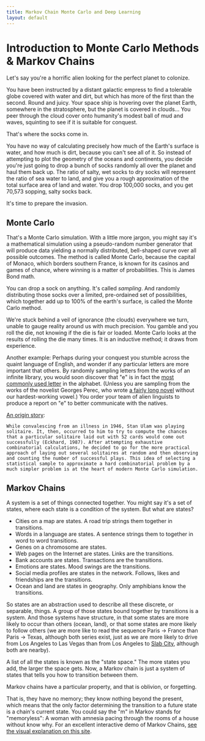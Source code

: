 ```yaml
---
title: Markov Chain Monte Carlo and Deep Learning
layout: default
---
```


# Introduction to Monte Carlo Methods & Markov Chains

Let's say you're a horrific alien looking for the perfect planet to colonize. 

You have been instructed by a distant galactic empress to find a tolerable globe covered with water and dirt, but which has more of the first than the second. Round and juicy. Your space ship is hovering over the planet Earth, somewhere in the stratosphere, but the planet is covered in clouds... You peer through the cloud cover onto humanity's modest ball of mud and waves, squinting to see if it is suitable for conquest. 

That's where the socks come in. 

You have no way of calculating precisely how much of the Earth's surface is water, and how much is dirt, because you can't see all of it. So instead of attempting to plot the geometry of the oceans and continents, you decide you're just going to drop a bunch of socks randomly all over the planet and haul them back up. The ratio of salty, wet socks to dry socks will represent the ratio of sea water to land, and give you a rough approximation of the total surface area of land and water. You drop 100,000 socks, and you get 70,573 sopping, salty socks back. 

It's time to prepare the invasion. 

## Monte Carlo 

That's a Monte Carlo simulation. With a little more jargon, you might say it's a mathematical simulation using a pseudo-random number generator that will produce data yielding a normally distributed, bell-shaped curve over all possible outcomes. The method is called Monte Carlo, because the capital of Monaco, which borders southern France, is known for its casinos and games of chance, where winning is a matter of probabilities. This is James Bond math. 

You can drop a sock on anything. It's called *sampling*. And randomly distributing those socks over a limited, pre-ordained set of possibilities, which together add up to 100% of the earth's surface, is called the Monte Carlo method. 

We're stuck behind a veil of ignorance (the clouds) everywhere we turn, unable to gauge reality around us with much precision. You gamble and you roll the die, not knowing if the die is fair or loaded. Monte Carlo looks at the results of rolling the die many times. It is an inductive method; it draws from experience.  

Another example: Perhaps during your conquest you stumble across the quaint language of English, and wonder if any particular letters are more important that others. By randomly sampling letters from the works of an infinite library, you would soon discover that "e" is in fact the [most commonly used letter](https://en.wikipedia.org/wiki/Letter_frequency#Relative_frequencies_of_letters_in_the_English_language) in the alphabet. (Unless you are sampling from the works of the novelist Georges Perec, who wrote [a fairly long novel](https://en.wikipedia.org/wiki/A_Void) without our hardest-working vowel.) You order your team of alien linguists to produce a report on "e" to better communicate with the natives. 

[An origin story](http://citeseerx.ist.psu.edu/viewdoc/download?doi=10.1.1.13.7133&rep=rep1&type=pdf): 

```
While convalescing from an illness in 1946, Stan Ulam was playing solitaire. It, then, occurred to him to try to compute the chances that a particular solitaire laid out with 52 cards would come out successfully (Eckhard, 1987). After attempting exhaustive combinatorial calculations, he decided to go for the more practical approach of laying out several solitaires at random and then observing and counting the number of successful plays. This idea of selecting a statistical sample to approximate a hard combinatorial problem by a much simpler problem is at the heart of modern Monte Carlo simulation.
```

## Markov Chains

A system is a set of things connected together. You might say it's a set of states, where each state is a condition of the system. But what are states? 

* Cities on a map are states. A road trip strings them together in transitions.
* Words in a language are states. A sentence strings them to together in word to word transitions.
* Genes on a chromosome are states. 
* Web pages on the Internet are states. Links are the transitions. 
* Bank accounts are states. Transactions are the transitions.
* Emotions are states. Mood swings are the transitions. 
* Social media profiles are states in the network. Follows, likes and friendships are the transitions. 
* Ocean and land are states in geography. Only amphibians know the transitions. 

So states are an abstraction used to describe all these discrete, or separable, things. A group of those states bound together by transitions is a system. And those systems have structure, in that some states are more likely to occur than others (ocean, land), or that some states are more likely to follow others (we are more like to read the sequence Paris -> France than Paris -> Texas, although both series exist, just as we are more likely to drive from Los Angeles to Las Vegas than from Los Angeles to [Slab City](https://www.google.com/maps/place/Slab+City,+CA+92233/@33.2579686,-117.7035463,7z/data=!4m5!3m4!1s0x80d0b20527ca5ebf:0xa7f292448cbd1988!8m2!3d33.2579703!4d-115.4623352), although both are nearby). 

A list of all the states is known as the "state space." The more states you add, the larger the space gets. Now, a Markov chain is just a system of states that tells you how to transition between them. 

Markov chains have a particular property, and that is oblivion, or forgetting. 

That is, they have no memory; they know nothing beyond the present, which means that the only factor determining the transition to a future state is a chain's current state. You could say the "m" in Markov stands for "memoryless": A woman with amnesia pacing through the rooms of a house without know why. For an excellent interactive demo of Markov Chains, [see the visual explanation on this site](http://setosa.io/ev/markov-chains/).
